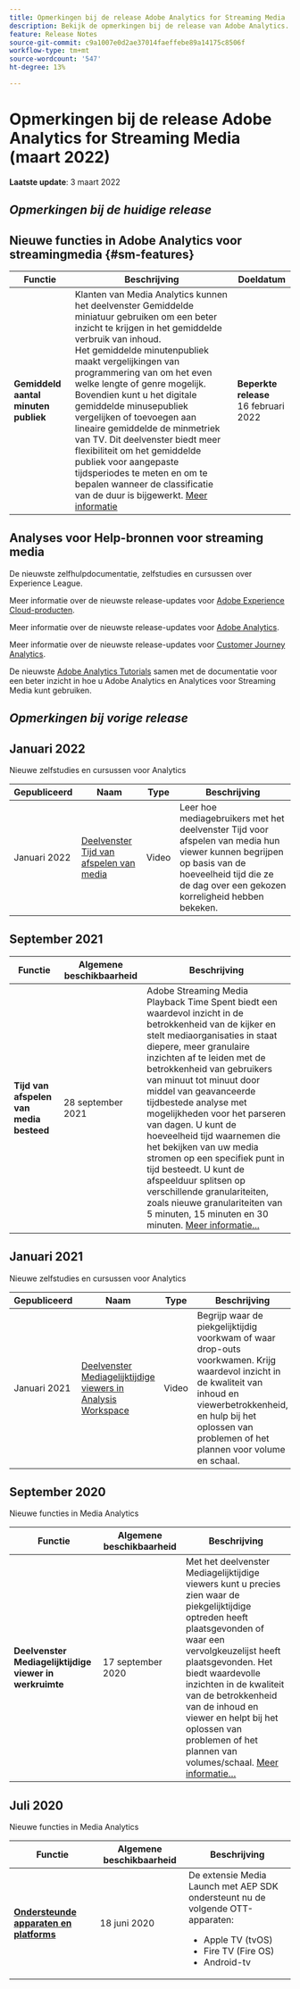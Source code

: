 ```yaml
---
title: Opmerkingen bij de release Adobe Analytics for Streaming Media
description: Bekijk de opmerkingen bij de release van Adobe Analytics.
feature: Release Notes
source-git-commit: c9a1007e0d2ae37014faeffebe89a14175c8506f
workflow-type: tm+mt
source-wordcount: '547'
ht-degree: 13%

---
```



# Opmerkingen bij de release Adobe Analytics for Streaming Media (maart 2022)

**Laatste update**: 3 maart 2022

## *Opmerkingen bij de huidige release*

## Nieuwe functies in Adobe Analytics voor streamingmedia  {#sm-features}

| Functie | Beschrijving | Doeldatum |
| ----------- | ---------- | ------- |
| **Gemiddeld aantal minuten publiek** | Klanten van Media Analytics kunnen het deelvenster Gemiddelde miniatuur gebruiken om een beter inzicht te krijgen in het gemiddelde verbruik van inhoud. <br>Het gemiddelde minutenpubliek maakt vergelijkingen van programmering van om het even welke lengte of genre mogelijk. Bovendien kunt u het digitale gemiddelde minusepubliek vergelijken of toevoegen aan lineaire gemiddelde de minmetriek van TV. Dit deelvenster biedt meer flexibiliteit om het gemiddelde publiek voor aangepaste tijdsperiodes te meten en om te bepalen wanneer de classificatie van de duur is bijgewerkt.  [Meer informatie](https://experienceleague.adobe.com/docs/media-analytics/using/media-reports/average-minute-audience.html?lang=en) | **Beperkte release** <br>16 februari 2022 |

## Analyses voor Help-bronnen voor streaming media

De nieuwste zelfhulpdocumentatie, zelfstudies en cursussen over Experience League.

Meer informatie over de nieuwste release-updates voor [Adobe Experience Cloud-producten](https://business.adobe.com/products/adobe-experience-cloud-products.html).

Meer informatie over de nieuwste release-updates voor [Adobe Analytics](https://experienceleague.adobe.com/docs/analytics/release-notes/latest.html?lang=en).

Meer informatie over de nieuwste release-updates voor [Customer Journey Analytics](https://experienceleague.adobe.com/docs/analytics-platform/using/releases/latest.html?lang=en).

De nieuwste [Adobe Analytics Tutorials](https://experienceleague.adobe.com/docs/analytics-learn/tutorials/overview.html?lang=en) samen met de documentatie voor een beter inzicht in hoe u Adobe Analytics en Analytices voor Streaming Media kunt gebruiken.

## *Opmerkingen bij vorige release*

## Januari 2022

Nieuwe zelfstudies en cursussen voor Analytics

| Gepubliceerd | Naam | Type | Beschrijving |
| ----------- | ---------- | ---------- | --------- |
| Januari 2022 | [Deelvenster Tijd van afspelen van media](https://experienceleague.adobe.com/docs/analytics-learn/tutorials/media-analytics/measuring-media-analytics/media-playback-time-spent-panel.html?lang=en) | Video | Leer hoe mediagebruikers met het deelvenster Tijd voor afspelen van media hun viewer kunnen begrijpen op basis van de hoeveelheid tijd die ze de dag over een gekozen korreligheid hebben bekeken. |

## September 2021

| Functie | Algemene beschikbaarheid | Beschrijving |
| ----------- | ---------- | -------------- |
| **Tijd van afspelen van media besteed** | 28 september 2021 | Adobe Streaming Media Playback Time Spent biedt een waardevol inzicht in de betrokkenheid van de kijker en stelt mediaorganisaties in staat diepere, meer granulaire inzichten af te leiden met de betrokkenheid van gebruikers van minuut tot minuut door middel van geavanceerde tijdbestede analyse met mogelijkheden voor het parseren van dagen. U kunt de hoeveelheid tijd waarnemen die het bekijken van uw media stromen op een specifiek punt in tijd besteedt. U kunt de afspeelduur splitsen op verschillende granulariteiten, zoals nieuwe granulariteiten van 5 minuten, 15 minuten en 30 minuten. [Meer informatie...](https://experienceleague.adobe.com/docs/media-analytics/using/media-reports/media-workspace-panels/media-playback-time-spent.html?lang=en) |

## Januari 2021

Nieuwe zelfstudies en cursussen voor Analytics

| Gepubliceerd | Naam | Type | Beschrijving |
| ----------- | ---------- | ---------- | --------- |
| Januari 2021 | [Deelvenster Mediagelijktijdige viewers in Analysis Workspace](https://experienceleague.adobe.com/docs/analytics-learn/tutorials/analysis-workspace/using-panels/media-concurrent-viewers-panel-in-analysis-workspace.html?lang=en#analysis-workspace) | Video | Begrijp waar de piekgelijktijdig voorkwam of waar drop-outs voorkwamen. Krijg waardevol inzicht in de kwaliteit van inhoud en viewerbetrokkenheid, en hulp bij het oplossen van problemen of het plannen voor volume en schaal. |


## September 2020

Nieuwe functies in Media Analytics

| Functie | Algemene beschikbaarheid | Beschrijving |
| -------- | -------------------- | ----------- |
| **Deelvenster Mediagelijktijdige viewer in werkruimte** | 17 september 2020 | Met het deelvenster Mediagelijktijdige viewers kunt u precies zien waar de piekgelijktijdige optreden heeft plaatsgevonden of waar een vervolgkeuzelijst heeft plaatsgevonden. Het biedt waardevolle inzichten in de kwaliteit van de betrokkenheid van de inhoud en viewer en helpt bij het oplossen van problemen of het plannen van volumes/schaal. [Meer informatie…](https://experienceleague.adobe.com/docs/media-analytics/using/media-reports/media-workspace-panels/media-concurrent-viewers.html?lang=en) |


## Juli 2020

Nieuwe functies in Media Analytics

| Functie | Algemene beschikbaarheid | Beschrijving |
| -------- | -------------------- | ----------- |
| [**Ondersteunde apparaten en platforms**](https://experienceleague.adobe.com/docs/media-analytics/using/supported-devices.html?lang=en) | 18 juni 2020 | De extensie Media Launch met AEP SDK ondersteunt nu de volgende OTT-apparaten: <div><ul><li>Apple TV (tvOS)</li><li>Fire TV (Fire OS)</li><li>Android-tv</li></ul></div> |



<!-- ## Important notices for [!DNL Analytics] administrators

**Updated on March 3, 2022**

| Notice | Date Added or Updated  | Description |
| ----------- | ---------- | ---------- |
| description | date | description |
| description | date | description |
| description | date | description |
| description | date | description | -->
